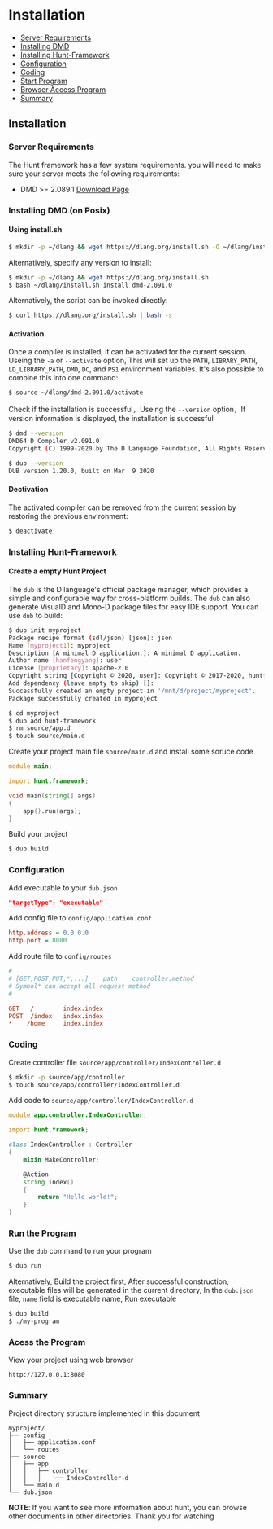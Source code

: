 # Installation

- [Server Requirements](#server-requirements)
- [Installing DMD](#installing-dmd)
- [Installing Hunt-Framework](#linux-installing-Hunt)
- [Configuration](#configuration)
- [Coding](#coding)
- [Start Program](#start-program)
- [Browser Access Program](#browser-access-program)
- [Summary](#summary)

<a name="installation"></a>
## Installation

<a name="server-requirements"></a>
### Server Requirements

The Hunt framework has a few system requirements. you will need to make sure your server meets the following requirements:

- DMD >= 2.089.1 [Download Page](https://dlang.org/download.html)

<a name="installing-dmd"></a>
### Installing DMD (on Posix)

#### Using install.sh

```sh
$ mkdir -p ~/dlang && wget https://dlang.org/install.sh -O ~/dlang/install.sh
```

Alternatively, specify any version to install:

```sh
$ mkdir -p ~/dlang && wget https://dlang.org/install.sh
$ bash ~/dlang/install.sh install dmd-2.091.0
```

Alternatively, the script can be invoked directly:
```sh
$ curl https://dlang.org/install.sh | bash -s
```

#### Activation
Once a compiler is installed, it can be activated for the current session. Useing the `-a` or `--activate` option,
This will set up the `PATH`, `LIBRARY_PATH`, `LD_LIBRARY_PATH`, `DMD`, `DC`, and `PS1` environment variables. It's also possible to combine this into one command:
```sh
$ source ~/dlang/dmd-2.091.0/activate
```

Check if the installation is successful，Useing the `--version` option，If version information is displayed, the installation is successful

```sh
$ dmd --version
DMD64 D Compiler v2.091.0
Copyright (C) 1999-2020 by The D Language Foundation, All Rights Reserved written by Walter Bright

$ dub --version
DUB version 1.20.0, built on Mar  9 2020
```

#### Dectivation
The activated compiler can be removed from the current session by restoring the previous environment:
```sh
$ deactivate
```

<a name="linux-installing-Hunt"></a>
### Installing Hunt-Framework

#### Create a empty Hunt Project
The `dub` is the D language's official package manager, which provides a simple and configurable way for cross-platform builds. The `dub` can also generate VisualD and Mono-D package files for easy IDE support.
You can use `dub` to build:

```sh
$ dub init myproject
Package recipe format (sdl/json) [json]: json
Name [myproject1]: myproject
Description [A minimal D application.]: A minimal D application.
Author name [hanfengyang]: user
License [proprietary]: Apache-2.0
Copyright string [Copyright © 2020, user]: Copyright © 2017-2020, huntframework
Add dependency (leave empty to skip) []:
Successfully created an empty project in '/mnt/d/project/myproject'.
Package successfully created in myproject

$ cd myproject
$ dub add hunt-framework
$ rm source/app.d
$ touch source/main.d
```

Create your project main file `source/main.d` and install some soruce code
```d
module main;

import hunt.framework;

void main(string[] args)
{
    app().run(args);
}
```

Build your project
```sh
$ dub build
```

<a name="configuration"></a>
### Configuration
Add executable to your `dub.json`

```json
"targetType": "executable"
```

Add config file to `config/application.conf`
```ini
http.address = 0.0.0.0
http.port = 8080
```

Add route file to `config/routes`
```ini
#
# [GET,POST,PUT,*,...]    path    controller.method
# Symbol* can accept all request method
#

GET   /        index.index
POST  /index   index.index
*    /home     index.index
```

<a name="coding"></a>
### Coding
Create controller file `source/app/controller/IndexController.d`
```sh
$ mkdir -p source/app/controller
$ touch source/app/controller/IndexController.d
```

Add code to `source/app/controller/IndexController.d`
```d
module app.controller.IndexController;

import hunt.framework;

class IndexController : Controller
{
    mixin MakeController;

    @Action
    string index()
    {
        return "Hello world!";
    }
}
```

<a name="start-program"></a>
### Run the Program

Use the `dub` command to run your program
```sh
$ dub run
```
Alternatively, Build the project first, After successful construction, executable files will be generated in the current directory, In the `dub.json` file, `name` field is executable name, Run executable

```sh
$ dub build
$ ./my-program
```

<a name="browser-access-program"></a>
### Acess the Program

View your project using web browser
```
http://127.0.0.1:8080
```
<a name="summary"></a>

### Summary
Project directory structure implemented in this document

```
myproject/
├── config
│   ├── application.conf
│   └── routes
├── source
│   ├── app
│   │   ├── controller
│   │   │   ├── IndexController.d
│   └── main.d
└── dub.json
```

**NOTE**: If you want to see more information about hunt, you can browse other documents in other directories. Thank you for watching
